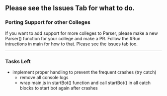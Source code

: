 Please see the Issues Tab for what to do.<br />
---

### Porting Support for other Colleges
If you want to add support for more colleges to Parser, please make a new <collegeName>Parser() function for your college and make a PR. Follow the #Run intructions in main for how to that. Please see the issues tab too.
    
---
### Tasks Left
- implement proper handling to prevent the frequent crashes (try catch)
    - remove all console logs
    - wrap main.js in startBot() function and call startBot() in all catch blocks to start bot again after crashes